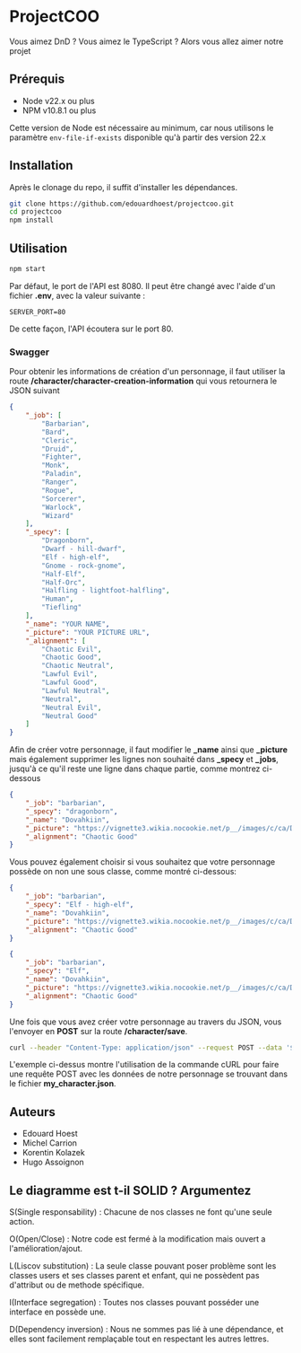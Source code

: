 # ProjectCOO

Vous aimez DnD ? Vous aimez le TypeScript ? Alors vous allez aimer notre projet

## Prérequis
- Node v22.x ou plus
- NPM v10.8.1 ou plus

Cette version de Node est nécessaire au minimum, car nous utilisons le paramètre `env-file-if-exists` disponible qu'à partir des version 22.x

## Installation

Après le clonage du repo, il suffit d'installer les dépendances.

```bash
git clone https://github.com/edouardhoest/projectcoo.git
cd projectcoo
npm install
```

## Utilisation

```bash
npm start
```

Par défaut, le port de l'API est 8080. Il peut être changé avec l'aide d'un fichier **.env**, avec la valeur suivante :

```
SERVER_PORT=80
```

De cette façon, l'API écoutera sur le port 80.

### Swagger

Pour obtenir les informations de création d'un personnage, il faut utiliser la route **/character/character-creation-information** qui vous retournera le JSON suivant
```json
{
    "_job": [
        "Barbarian",
        "Bard",
        "Cleric",
        "Druid",
        "Fighter",
        "Monk",
        "Paladin",
        "Ranger",
        "Rogue",
        "Sorcerer",
        "Warlock",
        "Wizard"
    ],
    "_specy": [
        "Dragonborn",
        "Dwarf - hill-dwarf",
        "Elf - high-elf",
        "Gnome - rock-gnome",
        "Half-Elf",
        "Half-Orc",
        "Halfling - lightfoot-halfling",
        "Human",
        "Tiefling"
    ],
    "_name": "YOUR NAME",
    "_picture": "YOUR PICTURE URL",
    "_alignment": [
        "Chaotic Evil",
        "Chaotic Good",
        "Chaotic Neutral",
        "Lawful Evil",
        "Lawful Good",
        "Lawful Neutral",
        "Neutral",
        "Neutral Evil",
        "Neutral Good"
    ]
}
```
Afin de créer votre personnage, il faut modifier le **\_name** ainsi que **\_picture** mais également supprimer les lignes non souhaité dans **\_specy** et **\_jobs**, jusqu'à ce qu'il reste une ligne dans chaque partie, comme montrez ci-dessous

```json
{
    "_job": "barbarian",
    "_specy": "dragonborn",
    "_name": "Dovahkiin",
    "_picture": "https://vignette3.wikia.nocookie.net/p__/images/c/ca/Dovahkiin.png/revision/latest?cb=20160916154950&path-prefix=protagonist",
    "_alignment": "Chaotic Good"
}
```

Vous pouvez également choisir si vous souhaitez que votre personnage possède on non une sous classe, comme montré ci-dessous:
```json
{
    "_job": "barbarian",
    "_specy": "Elf - high-elf",
    "_name": "Dovahkiin",
    "_picture": "https://vignette3.wikia.nocookie.net/p__/images/c/ca/Dovahkiin.png/revision/latest?cb=20160916154950&path-prefix=protagonist",
    "_alignment": "Chaotic Good"
}
```

```json
{
    "_job": "barbarian",
    "_specy": "Elf",
    "_name": "Dovahkiin",
    "_picture": "https://vignette3.wikia.nocookie.net/p__/images/c/ca/Dovahkiin.png/revision/latest?cb=20160916154950&path-prefix=protagonist",
    "_alignment": "Chaotic Good"
}
```

Une fois que vous avez créer votre personnage au travers du JSON, vous l'envoyer en **POST** sur la route **/character/save**.

```bash
curl --header "Content-Type: application/json" --request POST --data '$(cat my_character.json)' localhost:8080/character/save
```

L'exemple ci-dessus montre l'utilisation de la commande cURL pour faire une requête POST avec les données de notre personnage se trouvant dans le fichier **my_character.json**.

## Auteurs

- Edouard Hoest
- Michel Carrion
- Korentin Kolazek
- Hugo Assoignon

## Le diagramme est t-il SOLID ? Argumentez

S(Single responsability) :  Chacune de nos classes ne font qu'une seule action.

O(Open/Close) : Notre code est fermé à la modification mais ouvert a l'amélioration/ajout.

L(Liscov substitution) : La seule classe pouvant poser problème sont les classes users et ses classes parent et enfant, qui ne possèdent pas d'attribut ou de methode spécifique.

I(Interface segregation) : Toutes nos classes pouvant posséder une interface en possède une.

D(Dependency inversion) : Nous ne sommes pas lié à une dépendance, et elles sont facilement remplaçable tout en respectant les autres lettres.
